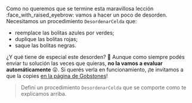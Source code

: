 Como no queremos que se termine esta maravillosa lección :face_with_raised_eyebrow: vamos a hacer un poco de desorden. Necesitamos un procedimiento `DesordenarCelda` que:

* reemplace las bolitas azules por verdes;
* duplique las bolitas rojas;
* saque las bolitas negras.

¿Y qué tiene de especial este desorden? :thinking: Aunque como siempre podés enviar tu solución las veces que quieras, **no la vamos a evaluar automáticamente** :open_mouth:. Si querés verla en funcionamiento, ¡te invitamos a que la copies [en la página de Gobstones](https://gobstones.github.io/gobstones-sr/)! 

> Definí un procedimiento `DesordenarCelda` que se comporte como te explicamos arriba.

<style>
  .notify-problem-box {
    display: none;
  }
  .submission-results h4::after {
    content: "¡Gracias por enviar tu solución!";
    font-weight: bold;
  }
  .submission-results h4 strong { 
    display: none;
  }
</style>